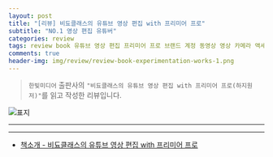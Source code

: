 ```yaml
---  
layout: post  
title: "[리뷰] 비됴클래스의 유튜브 영상 편집 with 프리미어 프로"  
subtitle: "NO.1 영상 편집 유튜버"  
categories: review  
tags: review book 유튜브 영상 편집 프리미어 프로 브랜드 계정 동영상 영상 카메라 액세서리 촬영 특수 효과 스킬     
comments: true  
header-img: img/review/review-book-experimentation-works-1.png
---  
```

  
> `한빛미디어` 출판사의 `"비됴클래스의 유튜브 영상 편집 with 프리미어 프로(하지원 저)"`를 읽고 작성한 리뷰입니다.  

![표지](https://theorydb.github.io/assets/img/review/review-book-experimentation-works-1.png)  

---

> 


---

* [책소개 - 비됴클래스의 유튜브 영상 편집 with 프리미어 프로](http://www.yes24.com/Product/Goods/116746081)
